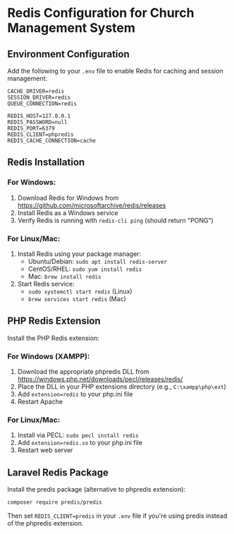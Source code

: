 # Redis Configuration for Church Management System

## Environment Configuration

Add the following to your `.env` file to enable Redis for caching and session management:

```
CACHE_DRIVER=redis
SESSION_DRIVER=redis
QUEUE_CONNECTION=redis

REDIS_HOST=127.0.0.1
REDIS_PASSWORD=null
REDIS_PORT=6379
REDIS_CLIENT=phpredis
REDIS_CACHE_CONNECTION=cache
```

## Redis Installation

### For Windows:
1. Download Redis for Windows from https://github.com/microsoftarchive/redis/releases
2. Install Redis as a Windows service
3. Verify Redis is running with `redis-cli ping` (should return "PONG")

### For Linux/Mac:
1. Install Redis using your package manager:
   - Ubuntu/Debian: `sudo apt install redis-server`
   - CentOS/RHEL: `sudo yum install redis`
   - Mac: `brew install redis`
2. Start Redis service:
   - `sudo systemctl start redis` (Linux)
   - `brew services start redis` (Mac)

## PHP Redis Extension

Install the PHP Redis extension:

### For Windows (XAMPP):
1. Download the appropriate phpredis DLL from https://windows.php.net/downloads/pecl/releases/redis/
2. Place the DLL in your PHP extensions directory (e.g., `C:\xampp\php\ext`)
3. Add `extension=redis` to your php.ini file
4. Restart Apache

### For Linux/Mac:
1. Install via PECL: `sudo pecl install redis`
2. Add `extension=redis.so` to your php.ini file
3. Restart web server

## Laravel Redis Package

Install the predis package (alternative to phpredis extension):

```bash
composer require predis/predis
```

Then set `REDIS_CLIENT=predis` in your `.env` file if you're using predis instead of the phpredis extension.
